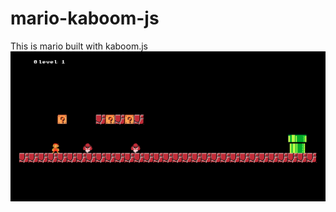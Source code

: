 # mario-kaboom-js
This is mario built with kaboom.js
![Alt Text](https://github.com/TravisLeeRichardson/mario-kaboom-js/blob/main/preview.png)

